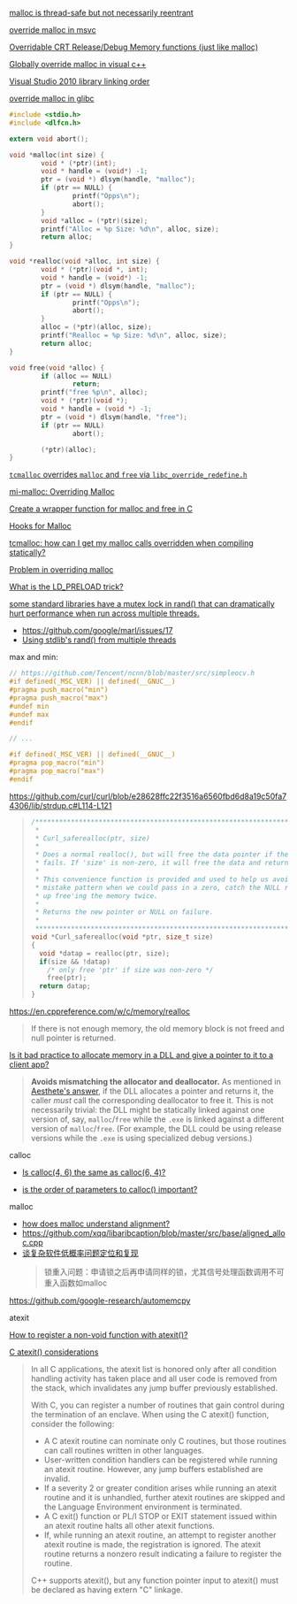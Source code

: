 [malloc is thread-safe but not necessarily reentrant](https://stackoverflow.com/questions/16851948/posix-extended-definition-of-reentrancy-covering-thread-safety)

[override malloc in msvc](https://stackoverflow.com/questions/1316018/globally-override-malloc-in-visual-c)

[Overridable CRT Release/Debug Memory functions (just like malloc)](https://developercommunity.visualstudio.com/idea/403088/overridable-crt-releasedebug-memory-functions-just.html)

[Globally override malloc in visual c++](https://stackoverflow.com/questions/1316018/globally-override-malloc-in-visual-c)

[Visual Studio 2010 library linking order](https://stackoverflow.com/questions/2765403/visual-studio-2010-library-linking-order/12926155#12926155)

[override malloc in glibc](https://www.stev.org/post/chowtooverridemallocfree)

```c
#include <stdio.h>
#include <dlfcn.h>

extern void abort();

void *malloc(int size) {
        void * (*ptr)(int);
        void * handle = (void*) -1;
        ptr = (void *) dlsym(handle, "malloc");
        if (ptr == NULL) {
                printf("Opps\n");
                abort();
        }
        void *alloc = (*ptr)(size);
        printf("Alloc = %p Size: %d\n", alloc, size);
        return alloc;
}

void *realloc(void *alloc, int size) {
        void * (*ptr)(void *, int);
        void * handle = (void*) -1;
        ptr = (void *) dlsym(handle, "malloc");
        if (ptr == NULL) {
                printf("Opps\n");
                abort();
        }
        alloc = (*ptr)(alloc, size);
        printf("Realloc = %p Size: %d\n", alloc, size);
        return alloc;
}

void free(void *alloc) {
        if (alloc == NULL)
                return;
        printf("free %p\n", alloc);
        void * (*ptr)(void *);
        void * handle = (void *) -1;
        ptr = (void *) dlsym(handle, "free");
        if (ptr == NULL)
                abort();

        (*ptr)(alloc);
}
```

[`tcmalloc` overrides `malloc` and `free` via `libc_override_redefine.h`](https://zhuanlan.zhihu.com/p/51432385)

[mi-malloc: Overriding Malloc](https://microsoft.github.io/mimalloc/overrides.html)

[Create a wrapper function for malloc and free in C](https://stackoverflow.com/questions/262439/create-a-wrapper-function-for-malloc-and-free-in-c)

[Hooks for Malloc](https://www.gnu.org/savannah-checkouts/gnu/libc/manual/html_node/Hooks-for-Malloc.html)

[tcmalloc: how can I get my malloc calls overridden when compiling statically?](https://stackoverflow.com/questions/1553435/tcmalloc-how-can-i-get-my-malloc-calls-overridden-when-compiling-statically)

[Problem in overriding malloc](https://stackoverflow.com/questions/1094532/problem-in-overriding-malloc)

[What is the LD_PRELOAD trick?](https://stackoverflow.com/questions/426230/what-is-the-ld-preload-trick)

[some standard libraries have a mutex lock in rand() that can dramatically hurt performance when run across multiple threads.](https://github.com/google/marl/commit/59068ee4cf1f5ff5e691ff010c8d83b5f862c4fa)

- https://github.com/google/marl/issues/17
- [Using stdlib's rand() from multiple threads](https://stackoverflow.com/questions/6161322/using-stdlibs-rand-from-multiple-threads)

max and min:

```c
// https://github.com/Tencent/ncnn/blob/master/src/simpleocv.h
#if defined(_MSC_VER) || defined(__GNUC__)
#pragma push_macro("min")
#pragma push_macro("max")
#undef min
#undef max
#endif

// ...

#if defined(_MSC_VER) || defined(__GNUC__)
#pragma pop_macro("min")
#pragma pop_macro("max")
#endif
```

https://github.com/curl/curl/blob/e28628ffc22f3516a6560fbd6d8a19c50fa74306/lib/strdup.c#L114-L121

> ```c
> /***************************************************************************
>  *
>  * Curl_saferealloc(ptr, size)
>  *
>  * Does a normal realloc(), but will free the data pointer if the realloc
>  * fails. If 'size' is non-zero, it will free the data and return a failure.
>  *
>  * This convenience function is provided and used to help us avoid a common
>  * mistake pattern when we could pass in a zero, catch the NULL return and end
>  * up free'ing the memory twice.
>  *
>  * Returns the new pointer or NULL on failure.
>  *
>  ***************************************************************************/
> void *Curl_saferealloc(void *ptr, size_t size)
> {
>   void *datap = realloc(ptr, size);
>   if(size && !datap)
>     /* only free 'ptr' if size was non-zero */
>     free(ptr);
>   return datap;
> }
> ```

https://en.cppreference.com/w/c/memory/realloc

> If there is not enough memory, the old memory block is not freed and null pointer is returned.

[Is it bad practice to allocate memory in a DLL and give a pointer to it to a client app?](https://stackoverflow.com/questions/13625388/is-it-bad-practice-to-allocate-memory-in-a-dll-and-give-a-pointer-to-it-to-a-cli)

> **Avoids mismatching the allocator and deallocator.** As mentioned in [Aesthete's answer](https://stackoverflow.com/a/13625555/179715), if the DLL allocates a pointer and returns it, the caller *must* call the corresponding deallocator to free it. This is not necessarily
>  trivial: the DLL might be statically linked against one version of, 
> say, `malloc`/`free` while the `.exe` is linked against a different version of `malloc`/`free`. (For example, the DLL could be using release versions while the `.exe` is using specialized debug versions.)

calloc

- [Is calloc(4, 6) the same as calloc(6, 4)?](https://stackoverflow.com/questions/501839/is-calloc4-6-the-same-as-calloc6-4)

- [is the order of parameters to calloc() important?](https://stackoverflow.com/questions/48815191/is-the-order-of-parameters-to-calloc-important)

malloc

- [how does malloc understand alignment?](https://stackoverflow.com/questions/8752546/how-does-malloc-understand-alignment)
- https://github.com/xqq/libaribcaption/blob/master/src/base/aligned_alloc.cpp
- [谈复杂软件低概率问题定位和复现](https://zhuanlan.zhihu.com/p/336822415)
  > 锁重入问题：申请锁之后再申请同样的锁，尤其信号处理函数调用不可重入函数如malloc

https://github.com/google-research/automemcpy

atexit

[How to register a non-void function with atexit()?](https://stackoverflow.com/questions/28516411/how-to-register-a-non-void-function-with-atexit)

[C atexit() considerations](https://www.ibm.com/docs/en/zos/2.4.0?topic=c-atexit-considerations)

> In all C applications, the atexit list is honored only after all condition handling activity has taken place and all user code is removed from the stack, which invalidates any jump buffer previously established.
> 
> With C, you can register a number of routines that gain control during the termination of an enclave. When using the C atexit() function, consider the following:
> 
> - A C atexit routine can nominate only C routines, but those routines can call routines written in other languages.
> - User-written condition handlers can be registered while running an atexit routine. However, any jump buffers established are invalid.
> - If a severity 2 or greater condition arises while running an atexit routine and it is unhandled, further atexit routines are skipped and the Language Environment environment is terminated.
> - A C exit() function or PL/I STOP or EXIT statement issued within an atexit routine halts all other atexit functions.
> - If, while running an atexit routine, an attempt to register another atexit routine is made, the registration is ignored. The atexit routine returns a nonzero result indicating a failure to register the routine.
> 
> C++ supports atexit(), but any function pointer input to atexit() must be declared as having extern "C" linkage.
